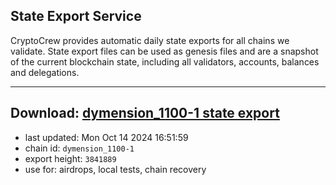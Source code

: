 ## State Export Service
CryptoCrew provides automatic daily state exports for all chains we validate. State export files can be used as genesis files and are a snapshot of the current blockchain state, including all validators, accounts, balances and delegations.

---
**Download: [dymension_1100-1 state export](https://dl-eu2.ccvalidators.com/SERVICE/dymension/dymension_1100-1_export_3841889.json)**
---

- last updated: Mon Oct 14 2024 16:51:59
- chain id: `dymension_1100-1`
- export height: `3841889`
- use for: airdrops, local tests, chain recovery
